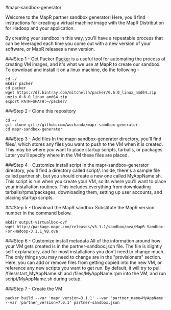 #mapr-sandbox-generator

Welcome to the MapR partner sandbox generator!  Here, you'll find instructions for creating a virtual machine image with the MapR Distribution for Hadoop and your application.

By creating your sandbox in this way, you'll have a repeatable process that can be leveraged each time you come out with a new version of your software, or MapR releases a new version.


###Step 1 - Get Packer
[Packer](www.packer.io) is a useful tool for automating the process of creating VM images, and it's what we use at MapR to create our sandbox.  To download and install it on a linux machine, do the following -
```
cd ~/
mkdir packer
cd packer
wget https://dl.bintray.com/mitchellh/packer/0.6.0_linux_amd64.zip
unzip 0.6.0_linux_amd64.zip
export PATH=$PATH:~/packer/
```

###Step 2 - Clone this repository
```
cd ~/
git clone git://github.com/wochanda/mapr-sandbox-generator
cd mapr-sandbox-generator
```

###Step 3 - Add files
In the mapr-sandbox-generator directory, you'll find files/, which stores any files you want to push to the VM when it is created.  This may be where you want to place startup scripts, tarballs, or packages.  Later you'll specify where in the VM these files are placed.

###Step 4 - Customize install script
In the mapr-sandbox-generator directory, you'll find a directory called script/.  Inside, there's a sample file called partner.sh, but you should create a new one called MyAppName.sh.  This script is run when you create your VM, so its where you'll want to place your installation routines.  This includes everything from downloading tarballs/rpms/packages, downloading them, setting up user accounts, and placing startup scripts.

###Step 5 - Download the MapR sandbox
Substitute the MapR version number in the command below.
```
mkdir output-virtualbox-ovf
wget http://package.mapr.com/releases/v3.1.1/sandbox/ova/MapR-Sandbox-For-Hadoop-3.1.1_VB.ova
```

###Step 6 - Customize install metadata
All of the information around how your VM gets created is in the partner-sandbox.json file.  The file is slightly self-explanatory, and for most installations you don't need to change much.  The only things you may need to change are in the "provisioners" section.  Here, you can add or remove files from getting copied into the new VM, or reference any new scripts you want to get run.  By default, it will try to pull /files/start_MyAppName.sh and /files/MyAppName.rpm into the VM, and run script/MyAppName.sh during setup.

###Step 7 - Create the VM
```
packer build --var 'mapr_version=3.1.1' --var 'partner_name=MyAppName' --var 'partner_version=7.0.1' partner-sandbox.json
```
